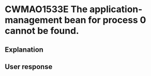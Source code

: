 # CWMAO1533E The application-management bean for process 0 cannot be found.

## Explanation

## User response